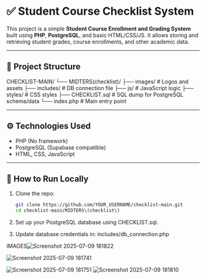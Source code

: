 # ✅ Student Course Checklist System

This project is a simple **Student Course Enrollment and Grading System** built using **PHP**, **PostgreSQL**, and basic HTML/CSS/JS. It allows storing and retrieving student grades, course enrollments, and other academic data.

---

## 📁 Project Structure

CHECKLIST-MAIN/
└── MIDTERS(checklist)/
├── images/ # Logos and assets
├── includes/ # DB connection file
├── js/ # JavaScript logic
├── styles/ # CSS styles
├── CHECKLIST.sql # SQL dump for PostgreSQL schema/data
└── index.php # Main entry point


---

## ⚙️ Technologies Used

- PHP (No framework)
- PostgreSQL (Supabase compatible)
- HTML, CSS, JavaScript

---

## 🚀 How to Run Locally

1. Clone the repo:

   ```bash
   git clone https://github.com/YOUR_USERNAME/checklist-main.git
   cd checklist-main/MIDTERS\(checklist\)

2. Set up your PostgreSQL database using CHECKLIST.sql.

3. Update database credentials in: includes/db_connection.php


IMAGES![Screenshot 2025-07-09 181822](https://github.com/user-attachments/assets/7bf52681-cf4c-498c-8c37-f0e6230f8f3a)

![Screenshot 2025-07-09 181741](https://github.com/user-attachments/assets/aa7f2400-a7de-490e-90e2-6ef4582ee84f)

![Screenshot 2025-07-09 181751](https://github.com/user-attachments/assets/77cecc9c-13d5-4019-8f4b-b5370f039de1)
![Screenshot 2025-07-09 181810](https://github.com/user-attachments/assets/223ecf61-796c-4dc8-84fb-cc65fd6aceec)


